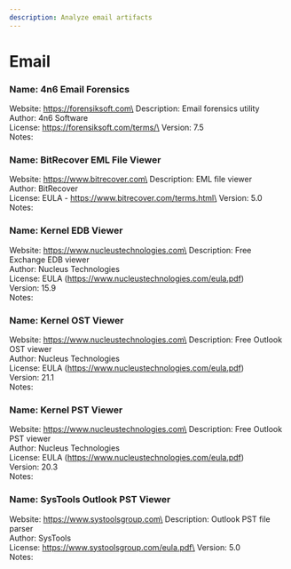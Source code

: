 ```yaml
---
description: Analyze email artifacts
---
```


# Email

### Name: 4n6 Email Forensics

Website: https://forensiksoft.com\
Description: Email forensics utility\
Author: 4n6 Software\
License: https://forensiksoft.com/terms/\
Version: 7.5\
Notes:

### Name: BitRecover EML File Viewer

Website: https://www.bitrecover.com\
Description: EML file viewer\
Author: BitRecover\
License: EULA - https://www.bitrecover.com/terms.html\
Version: 5.0\
Notes:

### Name: Kernel EDB Viewer

Website: https://www.nucleustechnologies.com\
Description: Free Exchange EDB viewer\
Author: Nucleus Technologies\
License: EULA (https://www.nucleustechnologies.com/eula.pdf)\
Version: 15.9\
Notes:

### Name: Kernel OST Viewer

Website: https://www.nucleustechnologies.com\
Description: Free Outlook OST viewer\
Author: Nucleus Technologies\
License: EULA (https://www.nucleustechnologies.com/eula.pdf)\
Version: 21.1\
Notes:

### Name: Kernel PST Viewer

Website: https://www.nucleustechnologies.com\
Description: Free Outlook PST viewer\
Author: Nucleus Technologies\
License: EULA (https://www.nucleustechnologies.com/eula.pdf)\
Version: 20.3\
Notes:

### Name: SysTools Outlook PST Viewer

Website: https://www.systoolsgroup.com\
Description: Outlook PST file parser\
Author: SysTools\
License: https://www.systoolsgroup.com/eula.pdf\
Version: 5.0\
Notes:

